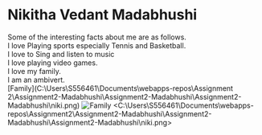 # Nikitha Vedant Madabhushi
Some of the interesting facts about me are as follows.<br>
I love Playing sports especially Tennis and Basketball.<br>
I love to Sing and listen to music<br>
I love playing video games.<br>
I love my family.<br>
I am an ambivert.<br>
[Family](C:\Users\S556461\Documents\webapps-repos\Assignment 2\Assignment2-Madabhushi\Assignment2-Madabhushi\Assignment2-Madabhushi\niki.png)
![Family](C:\Users\S556461\Documents\webapps-repos\Assignment2\Assignment2-Madabhushi\Assignment2-Madabhushi\Assignment2-Madabhushi\niki.png)
<C:\Users\S556461\Documents\webapps-repos\Assignment2\Assignment2-Madabhushi\Assignment2-Madabhushi\Assignment2-Madabhushi\niki.png>

